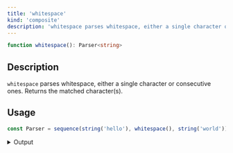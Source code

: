 ```yaml
---
title: 'whitespace'
kind: 'composite'
description: 'whitespace parses whitespace, either a single character or consecutive ones. Returns the matched character(s).'
---
```


```typescript {{ withLineNumbers: false }}
function whitespace(): Parser<string>
```

## Description

`whitespace` parses whitespace, either a single character or consecutive ones. Returns the matched character(s).

## Usage

```typescript
const Parser = sequence(string('hello'), whitespace(), string('world'))
```

<details>
  <summary>Output</summary>

  ### Success

  ```typescript
  run(Parser).with('hello world')

  {
    isOk: true,
    pos: 11,
    value: [ 'hello', ' ', 'world' ]
  }
  ```

  ### Failure

  ```typescript
  run(Parser).with('helloworld')

  {
    isOk: false,
    pos: 5,
    expected: 'whitespace'
  }
  ```
</details>
